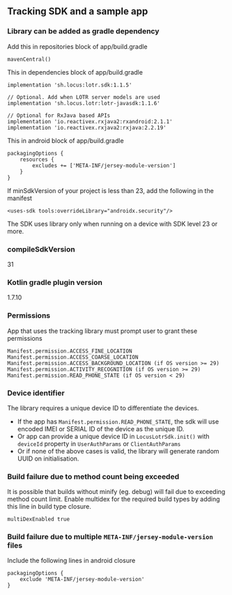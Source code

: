 ## Tracking SDK and a sample app

### Library can be added as gradle dependency

Add this in repositories block of app/build.gradle
```
mavenCentral()
```

This in dependencies block of app/build.gradle
```
implementation 'sh.locus:lotr.sdk:1.1.5'

// Optional. Add when LOTR server models are used
implementation 'sh.locus.lotr:lotr-javasdk:1.1.6'

// Optional for RxJava based APIs
implementation 'io.reactivex.rxjava2:rxandroid:2.1.1'
implementation 'io.reactivex.rxjava2:rxjava:2.2.19'
```

This in android block of app/build.gradle
```
packagingOptions {
    resources {
        excludes += ['META-INF/jersey-module-version']
    }
}
```
If minSdkVersion of your project is less than 23, add the following in the manifest
```
<uses-sdk tools:overrideLibrary="androidx.security"/>
```
The SDK uses library only when running on a device with SDK level 23 or more.

### compileSdkVersion
31

### Kotlin gradle plugin version
1.7.10

### Permissions

App that uses the tracking library must prompt user to grant these permissions
```
Manifest.permission.ACCESS_FINE_LOCATION
Manifest.permission.ACCESS_COARSE_LOCATION
Manifest.permission.ACCESS_BACKGROUND_LOCATION (if OS version >= 29)
Manifest.permission.ACTIVITY_RECOGNITION (if OS version >= 29)
Manifest.permission.READ_PHONE_STATE (if OS version < 29)
```

### Device identifier

The library requires a unique device ID to differentiate the devices.

- If the app has `Manifest.permission.READ_PHONE_STATE`, the sdk will use encoded IMEI or SERIAL ID of the device as the unique ID.
- Or app can provide a unique device ID in `LocusLotrSdk.init()` with `deviceId` property in `UserAuthParams` or `ClientAuthParams`
- Or if none of the above cases is valid, the library will generate random UUID on initialisation.

### Build failure due to method count being exceeded

It is possible that builds without minify (eg. debug) will fail due to exceeding method count limit.
Enable multidex for the required build types by adding this line in build type closure.
```
multiDexEnabled true
```

### Build failure due to multiple `META-INF/jersey-module-version` files

Include the following lines in android closure
```
packagingOptions {
    exclude 'META-INF/jersey-module-version'
}
```
